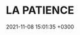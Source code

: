 ---
layout: skill
title:  LA PATIENCE
date:   2021-11-08 15:01:35 +0300
image:  '/images/la-patience.png'
tags:   [education, social, Travaille]
---